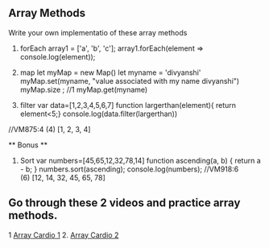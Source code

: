 ## Array Methods

Write your own implementatio of these array methods
1. forEach
array1 = ['a', 'b', 'c'];
array1.forEach(element => console.log(element));

2. map
let myMap = new Map()
let myname = 'divyanshi'
myMap.set(myname, "value associated with my name divyanshi")
myMap.size ;   //1
myMap.get(myname)

  3. filter
var data=[1,2,3,4,5,6,7]
function largerthan(element){
return element<5;}
console.log(data.filter(largerthan))

//VM875:4 (4) [1, 2, 3, 4]


** Bonus **
  1. Sort
  var numbers=[45,65,12,32,78,14]
function ascending(a, b) {
    return a - b;
}
numbers.sort(ascending);
console.log(numbers);
//VM918:6 (6) [12, 14, 32, 45, 65, 78]

## Go through these 2 videos and practice array methods.

1 [Array Cardio 1](https://www.youtube.com/watch?v=HB1ZC7czKRs&list=PLu8EoSxDXHP6CGK4YVJhL_VWetA865GOH&index=4)
2. [Array Cardio 2](https://www.youtube.com/watch?v=QNmRfyNg1lw&list=PLu8EoSxDXHP6CGK4YVJhL_VWetA865GOH&index=7)